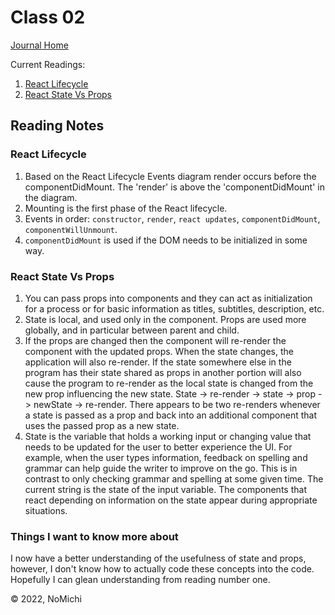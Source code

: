 # Class 02

[Journal Home](README.md)

Current Readings:

1. [React Lifecycle](https://medium.com/@joshuablankenshipnola/react-component-lifecycle-events-cb77e670a093)
2. [React State Vs Props](https://www.youtube.com/watch?v=IYvD9oBCuJI)

## Reading Notes

### React Lifecycle

1. Based on the React Lifecycle Events diagram render occurs before the componentDidMount. The 'render' is above the 'componentDidMount' in the diagram.
2. Mounting is the first phase of the React lifecycle. 
3. Events in order: `constructor`, `render`, `react updates`, `componentDidMount`, `componentWillUnmount`.
4. `componentDidMount` is used if the DOM needs to be initialized in some way.

### React State Vs Props

1. You can pass props into components and they can act as initialization for a process or for basic information as titles, subtitles, description, etc.
2. State is local, and used only in the component. Props are used more globally, and in particular between parent and child.
3. If the props are changed then the component will re-render the component with the updated props. When the state changes, the application will also re-render. If the state somewhere else in the program has their state shared as props in another portion will also cause the program to re-render as the local state is changed from the new prop influencing the new state. State -> re-render -> state -> prop -> newState -> re-render. There appears to be two re-renders whenever a state is passed as a prop and back into an additional component that uses the passed prop as a new state.
4. State is the variable that holds a working input or changing value that needs to be updated for the user to better experience the UI. For example, when the user types information, feedback on spelling and grammar can help guide the writer to improve on the go. This is in contrast to only checking grammar and spelling at some given time. The current string is the state of the input variable. The components that react depending on information on the state appear during appropriate situations.

### Things I want to know more about

I now have a better understanding of the usefulness of state and props, however, I don't know how to actually code these concepts into the code. Hopefully I can glean understanding from reading number one.

&copy; 2022, NoMichi
